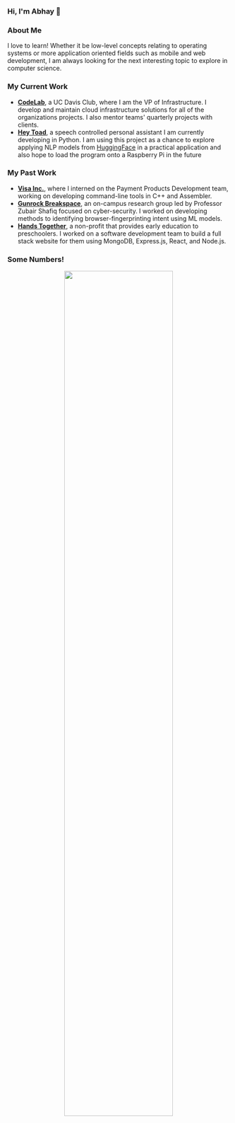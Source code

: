 ### Hi, I'm Abhay 👋

### About Me

I love to learn! Whether it be low-level concepts relating to operating systems or more application oriented fields such as mobile and web development, I am always looking for the next interesting topic to explore in computer science.

### My Current Work

-   [**CodeLab**](https://www.codelabdavis.com), a UC Davis Club, where I am the VP of Infrastructure. I develop and maintain cloud infrastructure solutions for all of the organizations projects. I also mentor teams' quarterly projects with clients.
-   [**Hey Toad**](https://github.com/athacker2/Hey-Toad), a speech controlled personal assistant I am currently developing in Python. I am using this project as a chance to explore applying NLP models from [HuggingFace](https://huggingface.co) in a practical application and also hope to load the program onto a Raspberry Pi in the future

### My Past Work

-   [**Visa Inc.**](https://usa.visa.com), where I interned on the Payment Products Development team, working on developing command-line tools in C++ and Assembler.
-   [**Gunrock Breakspace**](https://web.cs.ucdavis.edu/~zubair/index.html), an on-campus research group led by Professor Zubair Shafiq focused on cyber-security. I worked on developing methods to identifying browser-fingerprinting intent using ML models.
-   [**Hands Together**](https://www.handstogether-sa.org), a non-profit that provides early education to preschoolers. I worked on a software development team to build a full stack website for them using MongoDB, Express.js, React, and Node.js.

### Some Numbers!

<p align="middle">
    <img width="70%" align="middle" src="https://github-readme-streak-stats.herokuapp.com/?user=athacker2" />
</p>
